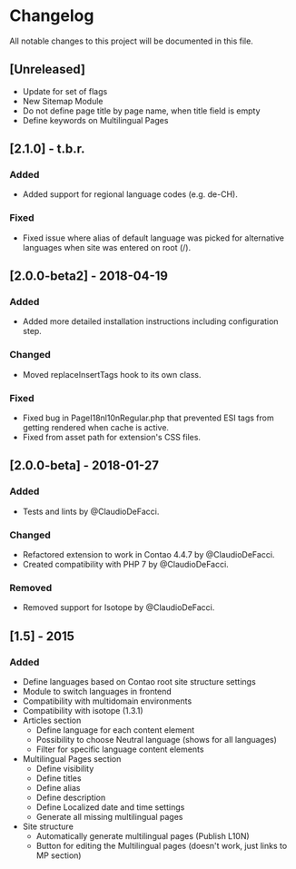 # Changelog
All notable changes to this project will be documented in this file.

## [Unreleased]
- Update for set of flags
- New Sitemap Module
- Do not define page title by page name, when title field is empty
- Define keywords on Multilingual Pages

## [2.1.0] - t.b.r.
### Added
- Added support for regional language codes (e.g. de-CH).

### Fixed
- Fixed issue where alias of default language was picked for alternative languages when site was entered on root (/).

## [2.0.0-beta2] - 2018-04-19
### Added
- Added more detailed installation instructions including configuration step.

### Changed
- Moved replaceInsertTags hook to its own class.

### Fixed
- Fixed bug in PageI18nl10nRegular.php that prevented ESI tags from getting rendered when cache is active.
- Fixed from asset path for extension's CSS files.

## [2.0.0-beta] - 2018-01-27
### Added
- Tests and lints by @ClaudioDeFacci.

### Changed
- Refactored extension to work in Contao 4.4.7 by @ClaudioDeFacci.
- Created compatibility with PHP 7 by @ClaudioDeFacci.

### Removed
- Removed support for Isotope by @ClaudioDeFacci.

## [1.5] - 2015
### Added
- Define languages based on Contao root site structure settings
- Module to switch languages in frontend
- Compatibility with multidomain environments
- Compatibility with isotope (1.3.1)
- Articles section
    - Define language for each content element
    - Possibility to choose Neutral language (shows for all languages)
    - Filter for specific language content elements
- Multilingual Pages section
    - Define visibility
    - Define titles
    - Define alias
    - Define description
    - Define Localized date and time settings
    - Generate all missing multilingual pages
- Site structure
    - Automatically generate multilingual pages (Publish L10N)
    - Button for editing the Multilingual pages (doesn't work, just links to MP section)
